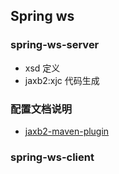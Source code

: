 ## Spring ws

### spring-ws-server
- xsd 定义
- jaxb2:xjc 代码生成


### 配置文档说明
- [jaxb2-maven-plugin](https://www.mojohaus.org/jaxb2-maven-plugin/Documentation/v2.5.0/example_xjc_basic.html)

### spring-ws-client